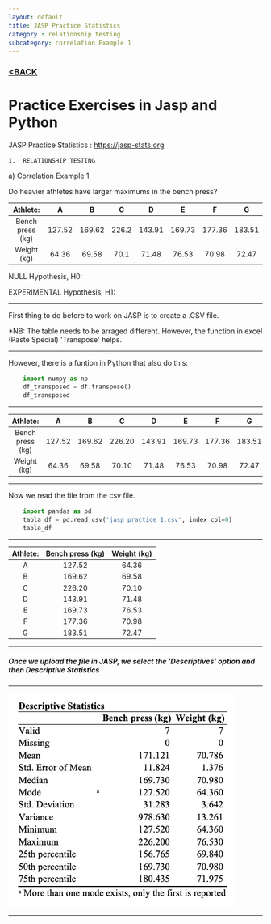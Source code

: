```yaml
---
layout: default
title: JASP Practice Statistics
category : relationship testing
subcategory: correlation Example 1
---
```

### [<BACK](/index.md)
# Practice Exercises in Jasp and Python

JASP Practice Statistics : https://jasp-stats.org

    1.	RELATIONSHIP TESTING
    
a)	Correlation Example 1

Do heavier athletes have larger maximums in the bench press?

|     Athlete:     |    A   |    B   |   C   |    D   |    E   |    F   |    G   |
|:----------------:|:------:|:------:|:-----:|:------:|:------:|:------:|:------:|
| Bench press (kg) | 127.52 | 169.62 | 226.2 | 143.91 | 169.73 | 177.36 | 183.51 |
|    Weight (kg)   |  64.36 |  69.58 |  70.1 |  71.48 |  76.53 |  70.98 |  72.47 |


NULL Hypothesis, H0:

EXPERIMENTAL Hypothesis, H1:

---
First thing to do before to work on JASP is to create a .CSV file.  

*NB: The table needs to be arraged different. However, the function in excel (Paste Special) 'Transpose' helps.

---

However, there is a funtion in Python that also do this:

```Python
    import numpy as np 
    df_transposed = df.transpose()
    df_transposed
```

---

|     Athlete:     |    A   |    B   |    C   |    D   |    E   |    F   |    G   |
|:----------------:|:------:|:------:|:------:|:------:|:------:|:------:|:------:|
| Bench press (kg) | 127.52 | 169.62 | 226.20 | 143.91 | 169.73 | 177.36 | 183.51 |
|    Weight (kg)   |  64.36 |  69.58 |  70.10 |  71.48 |  76.53 |  70.98 |  72.47 |

---

Now we read the file from the csv file.

```Python
    import pandas as pd
    tabla_df = pd.read_csv('jasp_practice_1.csv', index_col=0)
    tabla_df

```

---


| Athlete: | Bench press (kg) | Weight (kg) |
|:--------:|:----------------:|:-----------:|
|     A    |      127.52      |    64.36    |
|     B    |      169.62      |    69.58    |
|     C    |      226.20      |    70.10    |
|     D    |      143.91      |    71.48    |
|     E    |      169.73      |    76.53    |
|     F    |      177.36      |    70.98    |
|     G    |      183.51      |    72.47    |


---


##### Once we upload the file in JASP, we select the 'Descriptives' option and then Descriptive Statistics 


---

![image](/images/Jaspdescriptive1.png)

---
